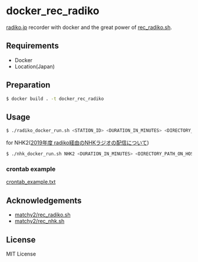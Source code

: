 # docker_rec_radiko
[radiko.jp](http://radiko.jp) recorder with docker and the great power of [rec_radiko.sh](https://gist.github.com/matchy2/3956266).

## Requirements
+ Docker
+ Location(Japan)

## Preparation

```sh
$ docker build . -t docker_rec_radiko
```

## Usage

```sh
$ ./radiko_docker_run.sh <STATION_ID> <DURATION_IN_MINUTES> <DIRECTORY_PATH_ON_HOST> <FILENAME_PREFIX>
```

for NHK2([2019年度 radiko経由のNHKラジオの配信について](https://www.nhk.or.jp/pr/keiei/otherpress/pdf/20190322.pdf))
```sh
$ ./nhk_docker_run.sh NHK2 <DURATION_IN_MINUTES> <DIRECTORY_PATH_ON_HOST> <FILENAME_PREFIX>

```

### crontab example
[crontab_example.txt](./crontab_example.txt)

## Acknowledgements
+ [matchy2/rec_radiko.sh](https://gist.github.com/matchy2/3956266)
+ [matchy2/rec_nhk.sh](https://gist.github.com/matchy2/5310409)

## License
MIT License
